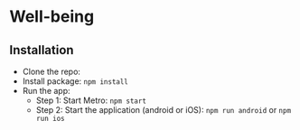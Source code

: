 # Well-being 

## Installation
* Clone the repo: 
* Install package: `npm install`
* Run the app:
    * Step 1: Start Metro: `npm start`
    * Step 2: Start the application (android or iOS): `npm run android` or `npm run ios`
